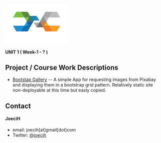 
![alt text][logo]
 
[logo]: https://github.com/joecih/DigitalCrafts2016/blob/master/DC-Logo.png "Digital Crafts"


#### UNIT 1 ( Week-1 - ? )


## Project / Course Work Descriptions
* [Bootstap Gallery](https://github.com/joecih/bootstrap-gallery)
-- A simple App for requesting images from Pixabay and displaying them in a bootstrap grid pattern. Relatively static site non-deployable at this time but easly copied.



## Contact
#### JoeciH
* email: joecih[at]gmail[dot]com
* Twitter: [@joecih](https://twitter.com/joecih "joecih on twitter")


